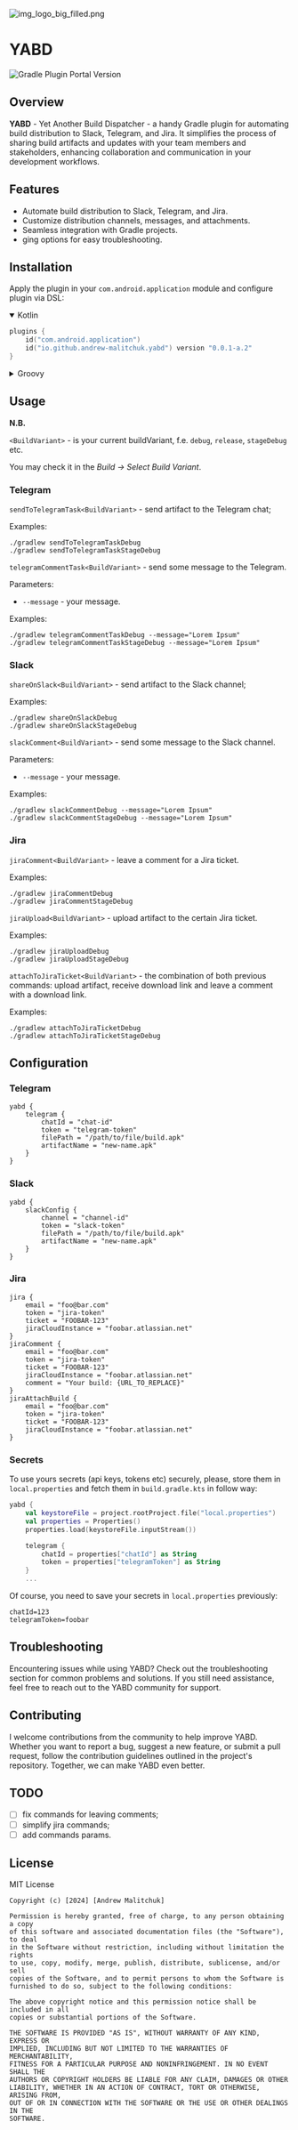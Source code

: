 ![img_logo_big_filled.png](docs%2Fimg%2Fimg_logo_big_filled.png)

# YABD

![Gradle Plugin Portal Version](https://img.shields.io/gradle-plugin-portal/v/io.github.andrew-malitchuk.yabd)

## Overview

__YABD__ - Yet Another Build Dispatcher - a handy Gradle plugin for automating build distribution
to Slack, Telegram, and Jira. It simplifies the process of sharing build artifacts and updates with
your team members and stakeholders, enhancing collaboration and communication in your development
workflows.

## Features

- Automate build distribution to Slack, Telegram, and Jira.
- Customize distribution channels, messages, and attachments.
- Seamless integration with Gradle projects.
- <BuildVariant>ging options for easy troubleshooting.

## Installation

Apply the plugin in your `com.android.application` module and configure plugin via DSL:

<details open><summary>Kotlin</summary>

```kt
plugins {
    id("com.android.application")
    id("io.github.andrew-malitchuk.yabd") version "0.0.1-a.2"
}
```

</details>

<details><summary>Groovy</summary>

```groovy
plugins {
    id 'com.android.application'
    id 'io.github.andrew-malitchuk.yabd' version '0.0.1-a.2'
}
```

</details>

## Usage

__N.B.__ 

`<BuildVariant>` - is your current buildVariant, f.e. `debug`, `release`, `stageDebug` etc.

You may check it in the _Build -> Select Build Variant_.

### Telegram

`sendToTelegramTask<BuildVariant>` - send artifact to the Telegram chat;

Examples:

```shell
./gradlew sendToTelegramTaskDebug
./gradlew sendToTelegramTaskStageDebug
```

`telegramCommentTask<BuildVariant>` - send some message to the Telegram. 

Parameters:

- `--message` - your message.

Examples:

```shell
./gradlew telegramCommentTaskDebug --message="Lorem Ipsum"
./gradlew telegramCommentTaskStageDebug --message="Lorem Ipsum"
```

### Slack

`shareOnSlack<BuildVariant>` - send artifact to the Slack channel;

Examples: 

```shell
./gradlew shareOnSlackDebug
./gradlew shareOnSlackStageDebug
```

`slackComment<BuildVariant>`  - send some message to the Slack channel.

Parameters:

- `--message` - your message.

Examples:

```shell
./gradlew slackCommentDebug --message="Lorem Ipsum"
./gradlew slackCommentStageDebug --message="Lorem Ipsum"
```

### Jira

`jiraComment<BuildVariant>` - leave a comment for a Jira ticket.

Examples:

```shell
./gradlew jiraCommentDebug 
./gradlew jiraCommentStageDebug 
```

`jiraUpload<BuildVariant>` - upload artifact to the certain Jira ticket.

Examples:

```shell
./gradlew jiraUploadDebug 
./gradlew jiraUploadStageDebug 
```

`attachToJiraTicket<BuildVariant>` - the combination of both previous commands: upload artifact, 
receive download link and leave a comment with a download link.

Examples:

```shell
./gradlew attachToJiraTicketDebug 
./gradlew attachToJiraTicketStageDebug
```

## Configuration

### Telegram

```shell
yabd {
    telegram {
        chatId = "chat-id"
        token = "telegram-token"
        filePath = "/path/to/file/build.apk"
        artifactName = "new-name.apk"
    }
}
```

### Slack

```shell
yabd {
    slackConfig {
        channel = "channel-id"
        token = "slack-token"
        filePath = "/path/to/file/build.apk"
        artifactName = "new-name.apk"
    }
}
```

### Jira 

```shell
jira {
    email = "foo@bar.com"
    token = "jira-token"
    ticket = "FOOBAR-123"
    jiraCloudInstance = "foobar.atlassian.net"
}
jiraComment {
    email = "foo@bar.com"
    token = "jira-token"
    ticket = "FOOBAR-123"
    jiraCloudInstance = "foobar.atlassian.net"
    comment = "Your build: {URL_TO_REPLACE}"
}
jiraAttachBuild {
    email = "foo@bar.com"
    token = "jira-token"
    ticket = "FOOBAR-123"
    jiraCloudInstance = "foobar.atlassian.net"
}
```

### Secrets 

To use yours secrets (api keys, tokens etc) securely, please, store them in `local.properties` and 
fetch them in `build.gradle.kts` in follow way:

```kotlin
yabd {
    val keystoreFile = project.rootProject.file("local.properties")
    val properties = Properties()
    properties.load(keystoreFile.inputStream())

    telegram {
        chatId = properties["chatId"] as String
        token = properties["telegramToken"] as String
    }
    ...
```

Of course, you need to save your secrets in `local.properties` previously:

```shell
chatId=123
telegramToken=foobar
```

## Troubleshooting

Encountering issues while using YABD? Check out the troubleshooting section for common problems
and solutions. If you still need assistance, feel free to reach out to the YABD community
for support.

## Contributing

I welcome contributions from the community to help improve YABD. Whether you want to report a bug,
suggest a new feature, or submit a pull request, follow the contribution guidelines outlined in the
project's repository. Together, we can make YABD even better.

## TODO

- [ ] fix commands for leaving comments;
- [ ] simplify jira commands;
- [ ] add commands params.

## License

MIT License

```
Copyright (c) [2024] [Andrew Malitchuk]

Permission is hereby granted, free of charge, to any person obtaining a copy
of this software and associated documentation files (the "Software"), to deal
in the Software without restriction, including without limitation the rights
to use, copy, modify, merge, publish, distribute, sublicense, and/or sell
copies of the Software, and to permit persons to whom the Software is
furnished to do so, subject to the following conditions:

The above copyright notice and this permission notice shall be included in all
copies or substantial portions of the Software.

THE SOFTWARE IS PROVIDED "AS IS", WITHOUT WARRANTY OF ANY KIND, EXPRESS OR
IMPLIED, INCLUDING BUT NOT LIMITED TO THE WARRANTIES OF MERCHANTABILITY,
FITNESS FOR A PARTICULAR PURPOSE AND NONINFRINGEMENT. IN NO EVENT SHALL THE
AUTHORS OR COPYRIGHT HOLDERS BE LIABLE FOR ANY CLAIM, DAMAGES OR OTHER
LIABILITY, WHETHER IN AN ACTION OF CONTRACT, TORT OR OTHERWISE, ARISING FROM,
OUT OF OR IN CONNECTION WITH THE SOFTWARE OR THE USE OR OTHER DEALINGS IN THE
SOFTWARE.
```